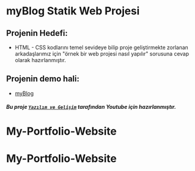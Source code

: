 # myBlog Statik Web Projesi

## Projenin Hedefi:
* HTML - CSS kodlarını temel sevideye bilip proje geliştirmekte zorlanan arkadaşlarımız için "örnek bir web projesi nasıl yapılır" sorusuna cevap olarak hazırlanmıştır.

## Projenin demo hali:
* [myBlog](https://static-myblog.onrender.com/)


##### Bu proje [`Yazılım ve Gelişim`](https://www.youtube.com/@yazilimvegelisim) tarafından Youtube için hazırlanmıştır. 
# My-Portfolio-Website
# My-Portfolio-Website
